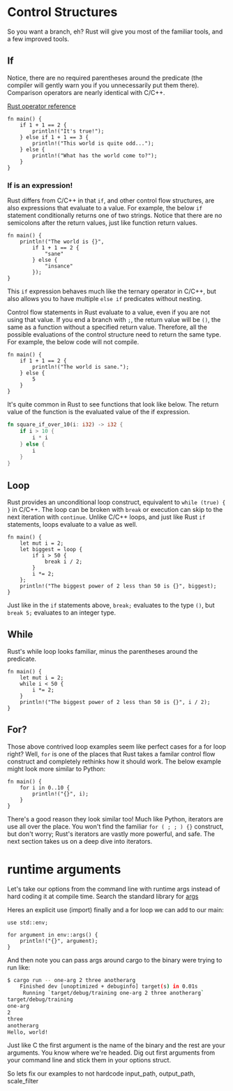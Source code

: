 # Control Structures
So you want a branch, eh? Rust will give you most of the familiar tools, and a few improved tools.

## If
Notice, there are no required parentheses around the predicate (the compiler will gently warn you if you unnecessarily put them there). Comparison operators are nearly identical with C/C++.

[Rust operator reference](https://doc.rust-lang.org/book/appendix-02-operators.html)

```rust,editable
fn main() {
    if 1 + 1 == 2 {
        println!("It's true!");
    } else if 1 + 1 == 3 {
        println!("This world is quite odd...");
    } else {
        println!("What has the world come to?");
    }
}
```

### If is an expression!
Rust differs from C/C++ in that `if`, and other control flow structures, are also expressions that evaluate to a value. For example, the below `if` statement conditionally returns one of two strings. Notice that there are no semicolons after the return values, just like function return values.
```rust,editable
fn main() {
    println!("The world is {}",
        if 1 + 1 == 2 {
            "sane"
        } else {
            "insance"
        });
}
```

This `if` expression behaves much like the ternary operator in C/C++, but also allows you to have multiple `else if` predicates without nesting.

Control flow statements in Rust evaluate to a value, even if you are not using that value. If you end a branch with `;`, the return value will be `()`, the same as a function without a specified return value. Therefore, all the possible evaluations of the control structure need to return the same type. For example, the below code will not compile.

```rust,editable,ignore
fn main() {
    if 1 + 1 == 2 {
        println!("The world is sane.");
    } else {
        5
    }
}
```

It's quite common in Rust to see functions that look like below. The return value of the function is the evaluated value of the if expression.

```rust
fn square_if_over_10(i: i32) -> i32 {
    if i > 10 {
        i * i
    } else {
        i
    }
}
```

## Loop
Rust provides an unconditional loop construct, equivalent to `while (true) { }` in C/C++. The loop can be broken with `break` or execution can skip to the next iteration with `continue`. Unlike C/C++ loops, and just like Rust `if` statements, loops evaluate to a value as well.

```rust,editable
fn main() {
    let mut i = 2;
    let biggest = loop {
        if i > 50 {
            break i / 2;
        }
        i *= 2;
    };
    println!("The biggest power of 2 less than 50 is {}", biggest);
}
```

Just like in the `if` statements above, `break;` evaluates to the type `()`, but `break 5;` evaluates to an integer type.

## While
Rust's while loop looks familiar, minus the parentheses around the predicate.

```rust,editable
fn main() {
    let mut i = 2;
    while i < 50 {
        i *= 2;
    }
    println!("The biggest power of 2 less than 50 is {}", i / 2);
}
```

## For?
Those above contrived loop examples seem like perfect cases for a for loop right? Well, `for` is one of the places that Rust takes a familar control flow construct and completely rethinks how it should work. The below example might look more similar to Python:

```rust,editable
fn main() {
    for i in 0..10 {
        println!("{}", i);
    }
}
```

There's a good reason they look similar too! Much like Python, iterators are use all over the place. You won't find the familiar `for ( ; ; ) {}` construct, but don't worry; Rust's iterators are vastly more powerful, and safe. The next section takes us on a deep dive into iterators.




# runtime arguments
Let's take our options from the command line with runtime args instead of hard coding it at compile time. Search the standard library for [args](https://doc.rust-lang.org/std/env/fn.args.html)

Heres an explicit use (import) finally and a for loop we can add to our main:
```rust,no_run
use std::env;

for argument in env::args() {
    println!("{}", argument);
}
```

And then note you can pass args around cargo to the binary were trying to run like:
```bash
$ cargo run -- one-arg 2 three anotherarg
    Finished dev [unoptimized + debuginfo] target(s) in 0.01s
     Running `target/debug/training one-arg 2 three anotherarg`
target/debug/training
one-arg
2
three
anotherarg
Hello, world!
```

Just like C the first argument is the name of the binary and the rest are your arguments. You know where we're headed. Dig out first arguments from your command line and stick them in your options struct.

So lets fix our examples to not hardcode input_path, output_path, scale_filter